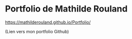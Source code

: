 # Portfolio de Mathilde Rouland
https://mathilderouland.github.io/Portfolio/

(Lien vers mon portfolio Github)
